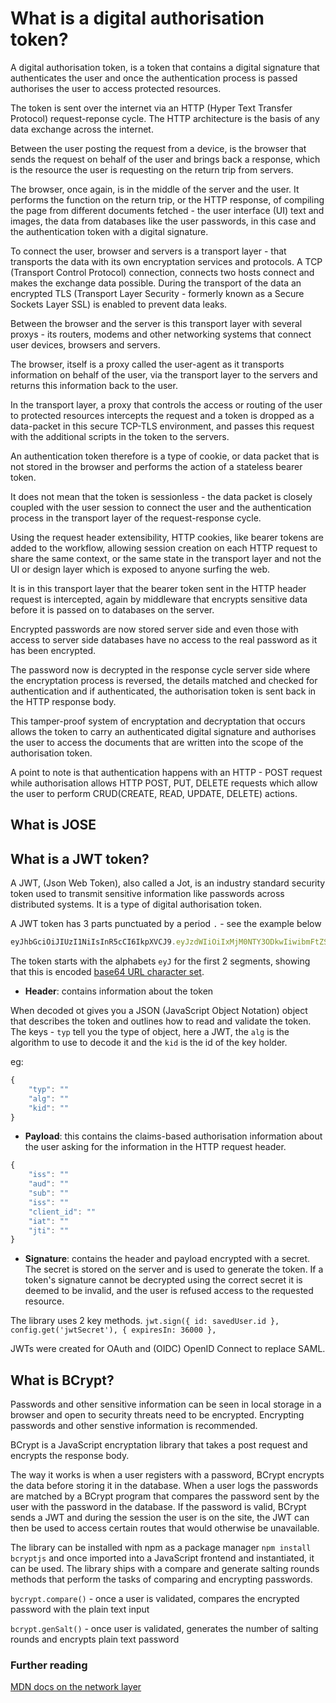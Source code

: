 <!-- ---
layout: default
title: What is an authorisation token?
nav_order: 8
parent: Authentication and authorisation
--- -->

# What is a digital authorisation token?

A digital authorisation token, is a token that contains a digital signature that authenticates the user and once the authentication process is passed authorises the user to access protected resources.

The token is sent over the internet via an HTTP (Hyper Text Transfer Protocol) request-reponse cycle. The HTTP architecture is the basis of any data exchange across the internet.

Between the user posting the request from a device, is the browser that sends the request on behalf of the user and brings back a response, which is the resource the user is requesting on the return trip from servers.

The browser, once again, is in the middle of the server and the user. It performs the function on the return trip, or the HTTP response, of compiling the page from different documents fetched - the user interface (UI) text and images, the data from databases like the user passwords, in this case and the authentication token with a digital signature.

To connect the user, browser and servers is a transport layer - that transports the data with its own encryptation services and protocols. A TCP (Transport Control Protocol) connection, connects two hosts connect and makes the exchange data possible. During the transport of the data an encrypted TLS (Transport Layer Security - formerly known as a Secure Sockets Layer SSL) is enabled to prevent data leaks.

Between the browser and the server is this transport layer with several proxys - its routers, modems and other networking systems that connect user devices, browsers and servers.

The browser, itself is a proxy called the user-agent as it transports information on behalf of the user, via the transport layer to the servers and returns this information back to the user.

In the transport layer, a proxy that controls the access or routing of the user to protected resources intercepts the request and a token is dropped as a data-packet in this secure TCP-TLS environment, and passes this request with the additional scripts in the token to the servers.

An authentication token therefore is a type of cookie, or data packet that is not stored in the browser and performs the action of a stateless bearer token.

It does not mean that the token is sessionless - the data packet is closely coupled with the user session to connect the user and the authentication process in the transport layer of the request-response cycle.

Using the request header extensibility, HTTP cookies, like bearer tokens are added to the workflow, allowing session creation on each HTTP request to share the same context, or the same state in the transport layer and not the UI or design layer which is exposed to anyone surfing the web.

It is in this transport layer that the bearer token sent in the HTTP header request is intercepted, again by middleware that encrypts sensitive data before it is passed on to databases on the server.

Encrypted passwords are now stored server side and even those with access to server side databases have no access to the real password as it has been encrypted.

The password now is decrypted in the response cycle server side where the encryptation process is reversed, the details matched and checked for authentication and if authenticated, the authorisation token is sent back in the HTTP response body.

This tamper-proof system of encryptation and decryptation that occurs allows the token to carry an authenticated digital signature and authorises the user to access the documents that are written into the scope of the authorisation token.

A point to note is that authentication happens with an HTTP - POST request while authorisation allows HTTP POST, PUT, DELETE requests which allow the user to perform CRUD(CREATE, READ, UPDATE, DELETE) actions.

## What is JOSE

## What is a JWT token?

A JWT, (Json Web Token), also called a Jot, is an industry standard security token used to transmit sensitive information like passwords across distributed systems. It is a type of digital authorisation token.

A JWT token has 3 parts punctuated by a period `.` - see the example below

```JavaScript
eyJhbGciOiJIUzI1NiIsInR5cCI6IkpXVCJ9.eyJzdWIiOiIxMjM0NTY3ODkwIiwibmFtZSI6IkpvaG4gRG9lIiwiaWF0IjoxNTE2MjM5MDIyfQ.XbPfbIHMI6arZ3Y922BhjWgQzWXcXNrz0ogtVhfEd2o
```

The token starts with the alphabets `eyJ` for the first 2 segments, showing that this is encoded [base64 URL character set](https://www.base64url.com/).

- **Header**:  contains information about the token

When decoded ot gives you a JSON (JavaScript Object Notation) object that describes the token and outlines how to read and validate the token. The keys - `typ` tell you the type of object, here a JWT, the `alg` is the algorithm to use to decode it and the `kid` is the id of the key holder. 

eg:

```JavaScript
{
    "typ": ""
    "alg": ""
    "kid": ""
}
```

- **Payload**: this contains the claims-based authorisation information about the user asking for the information in the HTTP request header.

```JavaScript
{
    "iss": ""
    "aud": ""
    "sub": ""
    "iss": ""
    "client_id": ""
    "iat": ""
    "jti": ""
}
```

- **Signature**: contains the header and payload encrypted with a secret. The secret is stored on the server and is used to generate the token. If a token's signature cannot be decrypted using the correct secret it is deemed to be invalid, and the user is refused access to the requested resource.

The library uses 2 key methods.
`jwt.sign({ id: savedUser.id }, config.get('jwtSecret'), { expiresIn: 36000 },`

JWTs were created for OAuth and (OIDC) OpenID Connect to replace SAML.
## What is BCrypt?

Passwords and other sensitive information can be seen in local storage in a browser and open to security threats need to be encrypted. Encrypting passwords and other senstive information is recommended.

BCrypt is a JavaScript encryptation library that takes a post request and encrypts the response body. 

The way it works is when a user registers with a password, BCrypt encrypts the data before storing it in the database. When a user logs the passwords are matched by a BCrypt program that compares the password sent by the user with the password in the database. If the password is valid,  BCrypt sends a JWT and during the session the user is on the site, the JWT can then be used to access certain routes that would otherwise be unavailable.

The library can be installed with npm as a package manager `npm install bcryptjs` and once imported into a JavaScript frontend and instantiated, it can be used. The library ships with a compare and generate salting rounds methods that perform the tasks of comparing and encrypting passwords.

```bycrypt.compare()``` - once a user is validated, compares the encrypted password with the plain text input

```bcrypt.genSalt()``` - once user is validated, generates the number of salting rounds and encrypts plain text password

### Further reading

[MDN docs on the network layer](https://developer.mozilla.org/en-US/docs/Web/HTTP/Basics_of_HTTP)
